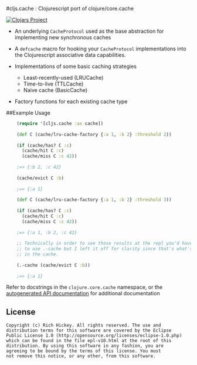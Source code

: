 #cljs.cache : Clojurescript port of clojure/core.cache

[![Clojars Project](https://img.shields.io/clojars/v/org.clojars.mmb90/cljs-cache.svg)](https://clojars.org/org.clojars.mmb90/cljs-cache)

* An underlying `CacheProtocol` used as the base abstraction for implementing new synchronous caches

* A `defcache` macro for hooking your `CacheProtocol` implementations into the Clojurescript associative data capabilities.

* Implementations of some basic caching strategies
  - Least-recently-used (LRUCache)
  - Time-to-live (TTLCache)
  - Naive cache (BasicCache)
  
* Factory functions for each existing cache type

##Example Usage

```clojure
    (require '[cljs.cache :as cache])
	
    (def C (cache/lru-cache-factory {:a 1, :b 2} :threshold 2))
	
    (if (cache/has? C :c)
      (cache/hit C :c)
      (cache/miss C :c 42))
	
    ;=> {:b 2, :c 42}
	
    (cache/evict C :b)
	
    ;=> {:a 1}
    
    (def C (cache/lru-cache-factory {:a 1, :b 2} :threshold 3))
	
    (if (cache/has? C :c)
      (cache/hit C :c)
      (cache/miss C :c 42))
	
	;=> {:a 1, :b 2, :c 42}
	
	;; Technically in order to see those results at the repl you'd have
	;; to use .-cache but I left it off for clarity since that's what's
	;; in the cache.
	
	(.-cache (cache/evict C :b))
	
	;=> {:a 1}
```

Refer to docstrings in the `clojure.core.cache` namespace, or the [autogenerated API documentation](http://clojure.github.com/core.cache/) for additional documentation

## License ##

    Copyright (c) Rich Hickey. All rights reserved. The use and
    distribution terms for this software are covered by the Eclipse
    Public License 1.0 (http://opensource.org/licenses/eclipse-1.0.php)
    which can be found in the file epl-v10.html at the root of this
    distribution. By using this software in any fashion, you are
    agreeing to be bound by the terms of this license. You must
    not remove this notice, or any other, from this software.
